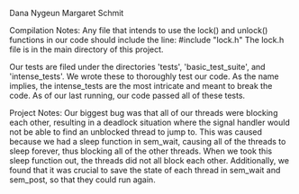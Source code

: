 Dana Nygeun
Margaret Schmit

Compilation Notes:
Any file that intends to use the lock() and unlock() functions in our code should include the line:
#include "lock.h"
The lock.h file is in the main directory of this project.

Our tests are filed under the directories 'tests', 'basic_test_suite', and 'intense_tests'. We wrote these to thoroughly test our code.
As the name implies, the intense_tests are the most intricate and meant to break the code. As of our last running, our code passed all of these tests.

Project Notes:
Our biggest bug was that all of our threads were blocking each other, resulting in a deadlock situation where the signal handler would not be able to find an unblocked thread to jump to. This was caused because we had a sleep function in sem_wait, causing all of the threads to sleep forever, thus blocking all of the other threads. When we took this sleep function out, the threads did not all block each other. Additionally, we found that it was crucial to save the state of each thread in sem_wait and sem_post, so that they could run again. 
